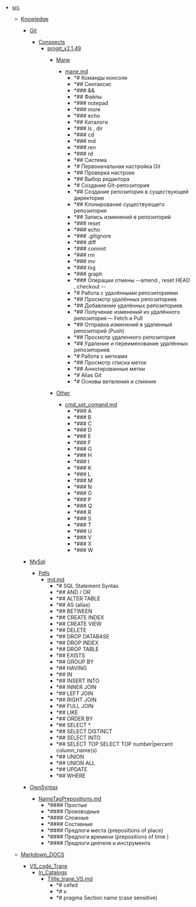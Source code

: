 - <a href = "F:\Node_projects\Node_Way\Education\src\cat.src\dir.src.md">src</a>
    - <a href = "F:\Node_projects\Node_Way\Education\src\Knowledge\cat.Knowledge\dir.Knowledge.md">Knowledge</a>
        - <a href = "F:\Node_projects\Node_Way\Education\src\Knowledge\Git\cat.Git\dir.Git.md">Git</a>
            - <a href = "F:\Node_projects\Node_Way\Education\src\Knowledge\Git\Conspects\cat.Conspects\dir.Conspects.md">Conspects</a>
                - <a href = "F:\Node_projects\Node_Way\Education\src\Knowledge\Git\Conspects\progit_v2.1.49\cat.progit_v2.1.49\dir.progit_v2.1.49.md">progit_v2.1.49</a>
                    - <a href = "F:\Node_projects\Node_Way\Education\src\Knowledge\Git\Conspects\progit_v2.1.49\Mane\cat.Mane\dir.Mane.md">Mane</a>
                        - <a href = "F:\Node_projects\Node_Way\Education\src\Knowledge\Git\Conspects\progit_v2.1.49\Mane\mane.md">mane.md</a>
                            - *# Команды консоли
                            - *## Синтаксис
                            - *### &&
                            - *## Файлы
                            - *### notepad
                            - *### more
                            - *### echo
                            - *## Каталоги
                            - *### ls , dir
                            - *### cd
                            - *### md
                            - *### ren
                            - *### rd
                            - *## Система
                            - *# Первоначальная настройка Git
                            - *## Проверка настроек
                            - *## Выбор редактора
                            - *# Создание Git-репозитория
                            - *## Создание репозитория в существующей директории
                            - *## Клонирование существующего репозитория
                            - *## Запись изменений в репозиторий
                            - *### reset 
                            - *### echo
                            - *### .gitignore
                            - *### diff
                            - *### commit
                            - *### rm
                            - *###  mv
                            - *### log
                            - *### graph
                            - *### Операции отмены --amend , reset HEAD  , checkout -- 
                            - *# Работа с удалёнными репозиториями
                            - *## Просмотр удалённых репозиториев
                            - *## Добавление удалённых репозиториев
                            - *## Получение изменений из удалённого репозитория — Fetch и Pull
                            - *## Отправка изменений в удаленный репозиторий (Push)
                            - *## Просмотр удаленного репозитория
                            - *## Удаление и переименование удалённых репозиториев
                            - *# Работа с метками
                            - *## Просмотр списка меток
                            - *## Аннотированные метки
                            - *# Alias Git
                            - *# Основы ветвления и слияния
                    
                    - <a href = "F:\Node_projects\Node_Way\Education\src\Knowledge\Git\Conspects\progit_v2.1.49\Other\cat.Other\dir.Other.md">Other</a>
                        - <a href = "F:\Node_projects\Node_Way\Education\src\Knowledge\Git\Conspects\progit_v2.1.49\Other\cmd_set_comand.md">cmd_set_comand.md</a>
                            - *### A
                            - *###  B
                            - *###  C
                            - *###  D
                            - *###  E
                            - *###  F
                            - *###  G
                            - *###  H
                            - *###  I
                            - *###  K
                            - *###  L
                            - *###  M
                            - *###  N
                            - *###  O
                            - *###  P
                            - *###  Q
                            - *###  R
                            - *###  S
                            - *###  T
                            - *### U
                            - *###  V
                            - *###  X
                            - *###  W
                    
                
            
        
        - <a href = "F:\Node_projects\Node_Way\Education\src\Knowledge\MySql\cat.MySql\dir.MySql.md">MySql</a>
            - <a href = "F:\Node_projects\Node_Way\Education\src\Knowledge\MySql\Pdfs\cat.Pdfs\dir.Pdfs.md">Pdfs</a>
                - <a href = "F:\Node_projects\Node_Way\Education\src\Knowledge\MySql\Pdfs\md.md">md.md</a>
                    - *# SQL Statement	Syntax
                    - *## AND / OR
                    - *## ALTER TABLE
                    - *## AS (alias)
                    - *## BETWEEN
                    - *## CREATE INDEX
                    - *## CREATE VIEW
                    - *## DELETE	
                    - *## DROP DATABASE
                    - *## DROP INDEX
                    - *## DROP TABLE
                    - *## EXISTS
                    - *## GROUP BY
                    - *## HAVING
                    - *## IN
                    - *## INSERT INTO
                    - *## INNER JOIN
                    - *## LEFT JOIN
                    - *## RIGHT JOIN
                    - *## FULL JOIN
                    - *## LIKE
                    - *## ORDER BY	
                    - *## SELECT *	
                    - *## SELECT DISTINCT
                    - *## SELECT INTO
                    - *## SELECT TOP	SELECT TOP number|percent column_name(s)
                    - *## UNION	
                    - *## UNION ALL
                    - *## UPDATE
                    - *## WHERE
            
        
        - <a href = "F:\Node_projects\Node_Way\Education\src\Knowledge\OwnSyntax\cat.OwnSyntax\dir.OwnSyntax.md">OwnSyntax</a>
            - <a href = "F:\Node_projects\Node_Way\Education\src\Knowledge\OwnSyntax\NameTagPrepositions.md">NameTagPrepositions.md</a>
                - *#### Простые
                - *#### Производные
                - *#### Сложные
                - *#### Составные
                - *#### Предлоги места (prepositions of place)
                - *#### Предлоги времени (prepositions of time )
                - *#### Предлоги деятеля и инструмента
        
    
    - <a href = "F:\Node_projects\Node_Way\Education\src\Markdown_DOCS\cat.Markdown_DOCS\dir.Markdown_DOCS.md">Markdown_DOCS</a>
        - <a href = "F:\Node_projects\Node_Way\Education\src\Markdown_DOCS\VS_code_Trane\cat.VS_code_Trane\dir.VS_code_Trane.md">VS_code_Trane</a>
            - <a href = "F:\Node_projects\Node_Way\Education\src\Markdown_DOCS\VS_code_Trane\In_Catalogs\cat.In_Catalogs\dir.In_Catalogs.md">In_Catalogs</a>
                - <a href = "F:\Node_projects\Node_Way\Education\src\Markdown_DOCS\VS_code_Trane\In_Catalogs\Tiltle_trane_VS.md">Tiltle_trane_VS.md</a>
                    - *# cefed
                    - *# x
                    - *# pragma Section name (case sensitive)
            
        
    
